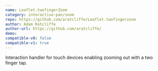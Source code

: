 ```yaml
---
name: Leaflet.twofingerZoom
category: interactive-pan/zoom
repo: https://github.com/aratcliffe/Leaflet.twofingerzoom
author: Adam Ratcliffe
author-url: https://github.com/aratcliffe/
demo: 
compatible-v0: false
compatible-v1: true
---
```


Interaction handler for touch devices enabling zooming out with a two finger tap.
